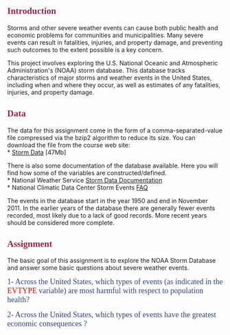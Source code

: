 <font color = "#982446" face = Times New Roman>Introduction</font>
------------------------------------------------------------------

Storms and other severe weather events can cause both public health and economic problems for communities and municipalities.
Many severe events can result in fatalities, injuries, and property damage, and preventing such outcomes to the extent possible is a key concern.

This project involves exploring the U.S. National Oceanic and Atmospheric Administration's (NOAA) storm database. This database tracks characteristics of major storms and weather events in the United States, including when and where they occur, as well as estimates of any fatalities, injuries, and property damage.

<font color = "#982446" face = Times New Roman>Data</font>
----------------------------------------------------------

The data for this assignment come in the form of a comma-separated-value file compressed via the bzip2 algorithm to reduce its size.
You can download the file from the course web site:  
\* [Storm Data](https://d396qusza40orc.cloudfront.net/repdata%2Fdata%2FStormData.csv.bz2) \[47Mb\]

There is also some documentation of the database available. Here you will find how some of the variables are constructed/defined.  
\* National Weather Service [Storm Data Documentation](https://d396qusza40orc.cloudfront.net/repdata%2Fpeer2_doc%2Fpd01016005curr.pdf)  
\* National Climatic Data Center Storm Events [FAQ](https://d396qusza40orc.cloudfront.net/repdata%2Fpeer2_doc%2FNCDC%20Storm%20Events-FAQ%20Page.pdf)

The events in the database start in the year 1950 and end in November 2011. In the earlier years of the database there are generally fewer events recorded, most likely due to a lack of good records. More recent years should be considered more complete.

<font color = "#982446" face = Times New Roman>Assignment</font>
----------------------------------------------------------------

The basic goal of this assignment is to explore the NOAA Storm Database and answer some basic questions about severe weather events.

<font color = "#354678" face = Times New Roman size = 4.5px>1- Across the United States, which types of events (as indicated in the <font color = "red">EVTYPE</font> variable) are most harmful with respect to population health?</font>

<font color = "#354678" face = Times New Roman size = 4.5px>2- Across the United States, which types of events have the greatest economic consequences ?</font>
